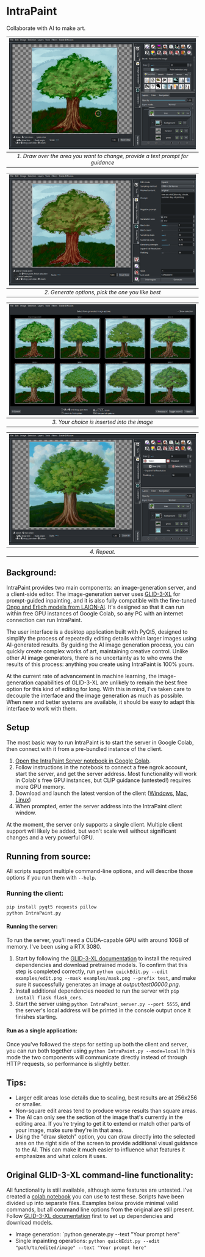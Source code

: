 # IntraPaint

Collaborate with AI to make art.

| ![example-1.png](./examples/example-1.png) | 
|:--:| 
| *1. Draw over the area you want to change, provide a text prompt for guidance* |

| ![example-2.png](./examples/example-2.png) | 
|:--:| 
| *2. Generate options, pick the one you like best* |

| ![example-3.png](./examples/example-3.png) | 
|:--:| 
| *3. Your choice is inserted into the image* |

| ![example-4.png](./examples/example-4.png) | 
|:--:| 
| *4. Repeat.* |

## Background:

IntraPaint provides two main components: an image-generation server, and a client-side editor. The image-generation server uses [GLID-3-XL](https://github.com/Jack000/glid-3-xl) for prompt-guided inpainting, and it is also fully compatible with the fine-tuned [Ongo and Erlich models from LAION-AI](https://github.com/LAION-AI/ldm-finetune). It's designed so that it can run within free GPU instances of Google Colab, so any PC with an internet connection can run IntraPaint. 

The user interface is a desktop application built with PyQt5, designed to simplify the process of repeatedly editing details within larger images using AI-generated results. By guiding the AI image generation process, you can quickly create complex works of art, maintaining creative control. Unlike other AI image generators, there is no uncertainty as to who owns the results of this process: anything you create using IntraPaint is 100% yours.

At the current rate of advancement in machine learning, the image-generation capabilities of GLID-3-XL are unlikely to remain the best free option for this kind of editing for long. With this in mind, I've taken care to decouple the interface and the image generation as much as possible. When new and better systems are available, it should be easy to adapt this interface to work with them.

## Setup

The most basic way to run IntraPaint is to start the server in Google Colab, then connect with it from a pre-bundled instance of the client. 

1. [Open the IntraPaint Server notebook in Google Colab](https://colab.research.google.com/github/centuryglass/IntraPaint/blob/colab-refactor/colabFiles/IntraPaint_colab_server.ipynb). 
2. Follow instructions in the notebook to connect a free ngrok account, start the server, and get the server address. Most functionality will work in Colab's free GPU instances, but CLIP guidance (untested!) requires more GPU memory.
3. Download and launch the latest version of the client ([Windows](https://github.com/centuryglass/IntraPaint/releases/download/v0.1.0/IntraPaint-windows.exe), [Mac](https://github.com/centuryglass/IntraPaint/releases/download/v0.1.0/IntraPaint-mac), [Linux](https://github.com/centuryglass/IntraPaint/releases/download/v0.1.0/IntraPaint-Linux.IntraPaint-Linux))
4. When prompted, enter the server address into the IntraPaint client window.

At the moment, the server only supports a single client. Multiple client support will likely be added, but won't scale well without significant changes and a very powerful GPU.

## Running from source:
All scripts support multiple command-line options, and will describe those options if you run them with `--help`.

### Running the client:
```
pip install pyqt5 requests pillow
python IntraPaint.py
```

#### Running the server:
To run the server, you'll need a CUDA-capable GPU with around 10GB of memory. I've been using a RTX 3080.

1. Start by following the [GLID-3-XL documentation](./GLID-3-XL-DOC.md) to install the required dependencies and download pretrained models. To confirm that this step is completed correctly, run `python quickEdit.py --edit examples/edit.png --mask examples/mask.png --prefix test`, and make sure it successfully generates an image at *output/test00000.png*.
2. Install additional dependencies needed to run the server with `pip install flask flask_cors`.
3. Start the server using `python IntraPaint_server.py --port 5555`, and the server's local address will be printed in the console output once it finishes starting.

#### Run as a single application:
Once you've followed the steps for setting up both the client and server, you can run both together using `python IntraPaint.py --mode=local` In this mode the two components will communicate directly instead of through HTTP requests, so performance is slightly better.

## Tips:
- Larger edit areas lose details due to scaling, best results are at 256x256 or smaller.
- Non-square edit areas tend to produce worse results than square areas.
- The AI can only see the section of the image that's currently in the editing area. If you're trying to get it to extend or match other parts of your image, make sure they're in that area.
- Using the "draw sketch" option, you can draw directly into the selected area on the right side of the screen to provide additional visual guidance to the AI. This can make it much easier to influence what features it emphasizes and what colors it uses. 

## Original GLID-3-XL command-line functionality:
All functionality is still available, although some features are untested. I've created a [colab notebook](https://colab.research.google.com/github/centuryglass/IntraPaint/blob/colab-refactor/colabFiles/GLID_3_XL_testing.ipynb) you can use to test these. Scripts have been divided up into separate files. Examples below provide minimal valid commands, but all command line options from the original are still present. Follow [GLID-3-XL documentation](./GLID-3-XL-DOC.md) first to set up dependencies and download models.

- Image generation: `python generate.py --text "Your prompt here"
- Single inpainting operations: `python quickEdit.py --edit "path/to/edited/image" --text "Your prompt here"`
